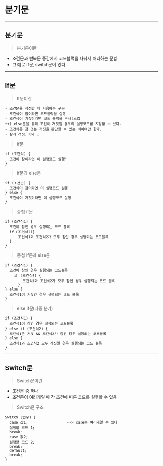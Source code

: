 # 분기문
---
분기문
---
> 분기문이란<br>
- 조건문과 반복문 중간에서 코드블럭을 나눠서 처리하는 문법
- 그 예로 if문, switch문이 있다
---
If문
---
> If문이란<br>
```
- 조건문을 작성할 때 사용하는 구문
- 조건식이 참이라면 코드블럭을 실행
- 조건식이 거짓이라면 코드 블럭을 무시(스킵)
++) else문을 통해 조건이 거짓일 경우의 실행코드를 지정할 수 있다.
- 조건식은 참 또는 거짓을 판단할 수 있는 식이여만 한다.
- 참과 거짓, 0과 1
```
> if문<br>
```
if (조건식) {
  조건이 참이라면 이 실행코드 실행'
}
```
> if문과 else문<br>
```
if (조건문) {
  조건식이 참이라면 이 실행코드 실행
} else {
  조건식이 거짓이라면 이 실행코드 실행
}
```
> 중첩 if문<br>
```
if (조건식1) {
  조건이 참인 경우 실행되는 코드 블록
  if (조건식2){
      조건식1과 조건식2가 모두 참인 경우 실행되는 코드블록
  }
}
```
> 중첩 if문과 else문<br>
```
if (조건식1) {
  조건이 참인 경우 실행되는 코드블록
    if (조건식2) {
        조건식1과 조건식2가 모두 참인 경우 실행되는 코드 블록
      }
} else {
  조건식1이 거짓인 경우 실행되는 코드 블록
}
```
> else if문(다중 분기)<br>
```
if (조건식1) {
  조건식1이 참인 경우 실행되는 코드블록
} else if (조건식2) {
  조건식1은 거짓 && 조건식2가 참인 경우 실행되는 코드블록
} else {
  조건식1과 조건식2 모두 거짓일 경우 실행되는 코드 블록
}
```
---
Switch문
---
> Switch문이란<br>
- 조건문 중 하나
- 조건문이 여러개일 때 각 조건에 따른 코드를 실행할 수 있음
> Switch문 구조<br>
```
Switch (변수) {
  case 값1;                  --> case는 여러개일 수 있다
  실행할 코드 1;
  break;
  case 값2;
  실행할 코드 2;
  break;
  default;
  break;
}
```
































